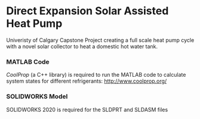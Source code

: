 # Direct Expansion Solar Assisted Heat Pump
Univeristy of Calgary Capstone Project creating a full scale heat pump cycle with a novel solar collector to heat a domestic hot water tank.


### MATLAB Code
_CoolProp_ (a C++ library) is required to run the MATLAB code to calculate system states for different refrigerants: http://www.coolprop.org/

### SOLIDWORKS Model
SOLIDWORKS 2020 is required for the SLDPRT and SLDASM files
